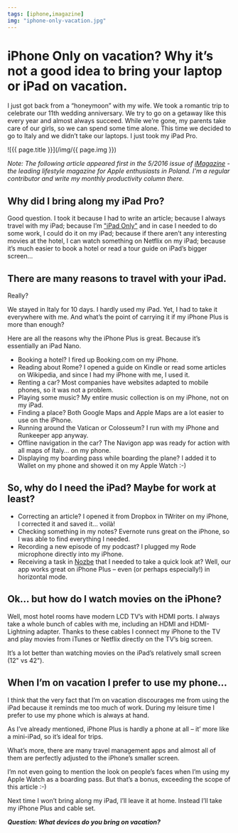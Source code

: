 ```yaml
---
tags: [iphone,imagazine]
img: "iphone-only-vacation.jpg"
---
```


# iPhone Only on vacation? Why it’s not a good idea to bring your laptop or iPad on vacation.

I just got back from a “honeymoon” with my wife. We took a romantic trip to celebrate our 11th wedding anniversary. We try to go on a getaway like this every year and almost always succeed. While we’re gone, my parents take care of our girls, so we can spend some time alone. This time we decided to go to Italy and we didn’t take our laptops. I just took my iPad Pro.

<!--More-->

![{{ page.title }}](/img/{{ page.img }})

*Note: The following article appeared first in the 5/2016 issue of [iMagazine](/pl/wakacje/) - the leading lifestyle magazine for Apple enthusiasts in Poland. I'm a regular contributor and write my monthly productivity column there.*

## Why did I bring along my iPad Pro?

Good question. I took it because I had to write an article; because I always travel with my iPad; because I’m ["iPad Only"][ipadonly] and in case I needed to do some work, I could do it on my iPad; because if there aren’t any interesting movies at the hotel, I can watch something on Netflix on my iPad; because it’s much easier to book a hotel or read a tour guide on iPad’s bigger screen...

## There are many reasons to travel with your iPad.

Really?

We stayed in Italy for 10 days. I hardly used my iPad. Yet, I had to take it everywhere with me. And what’s the point of carrying it if my iPhone Plus is more than enough?

Here are all the reasons why the iPhone Plus is great. Because it’s essentially an iPad Nano.

- Booking a hotel? I fired up Booking.com on my iPhone.
- Reading about Rome? I opened a guide on Kindle or read some articles on Wikipedia, and since I had my iPhone with me, I used it.
- Renting a car? Most companies have websites adapted to mobile phones, so it was not a problem.
- Playing some music? My entire music collection is on my iPhone, not on my iPad.
- Finding a place? Both Google Maps and Apple Maps are a lot easier to use on the iPhone.
- Running around the Vatican or Colosseum? I run with my iPhone and Runkeeper app anyway.
- Offline navigation in the car? The Navigon app was ready for action with all maps of Italy… on my phone.
- Displaying my boarding pass while boarding the plane? I added it to Wallet on my phone and showed it on my Apple Watch :-)

## So, why do I need the iPad? Maybe for work at least?

- Correcting an article? I opened it from Dropbox in 1Writer on my iPhone, I corrected it and saved it… voilà!
- Checking something in my notes? Evernote runs great on the iPhone, so I was able to find everything I needed.
- Recording a new episode of my podcast? I plugged my Rode microphone directly into my iPhone.
- Receiving a task in [Nozbe][n] that I needed to take a quick look at? Well, our app works great on iPhone Plus – even (or perhaps especially!) in horizontal mode.

## Ok… but how do I watch movies on the iPhone?

Well, most hotel rooms have modern LCD TV’s with HDMI ports. I always take a whole bunch of cables with me, including an HDMI and HDMI-Lightning adapter. Thanks to these cables I connect my iPhone to the TV and play movies from iTunes or Netflix directly on the TV’s big screen.

It’s a lot better than watching movies on the iPad’s relatively small screen (12" vs 42").

## When I’m on vacation I prefer to use my phone...

I think that the very fact that I’m on vacation discourages me from using the iPad because it reminds me too much of work. During my leisure time I prefer to use my phone which is always at hand.

As I’ve already mentioned, iPhone Plus is hardly a phone at all – it’ more like a mini-iPad, so it’s ideal for trips.

What’s more, there are many travel management apps and almost all of them are perfectly adjusted to the iPhone’s smaller screen.

I’m not even going to mention the look on people’s faces when I’m using my Apple Watch as a boarding pass. But that’s a bonus, exceeding the scope of this article :-)

Next time I won’t bring along my iPad, I’ll leave it at home. Instead I’ll take my iPhone Plus and cable set.

***Question: What devices do you bring on vacation?***


[iMagazine]: http://iMagazine.pl
[n]: https://michael.gratis/nozbe
[ipadonly]: https://michael.gratis/ipadonly/
[prod]: /productivity